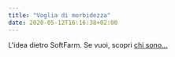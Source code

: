 ```yaml
---
title: "Voglia di morbidezza"
date: 2020-05-12T16:16:38+02:00
---
```


L'idea dietro SoftFarm. Se vuoi, scopri [chi sono...](/about)
